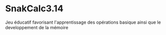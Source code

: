 # SnakCalc3.14
Jeu éducatif favorisant l'apprentissage des opérations basique ainsi que le developpement de la mémoire
